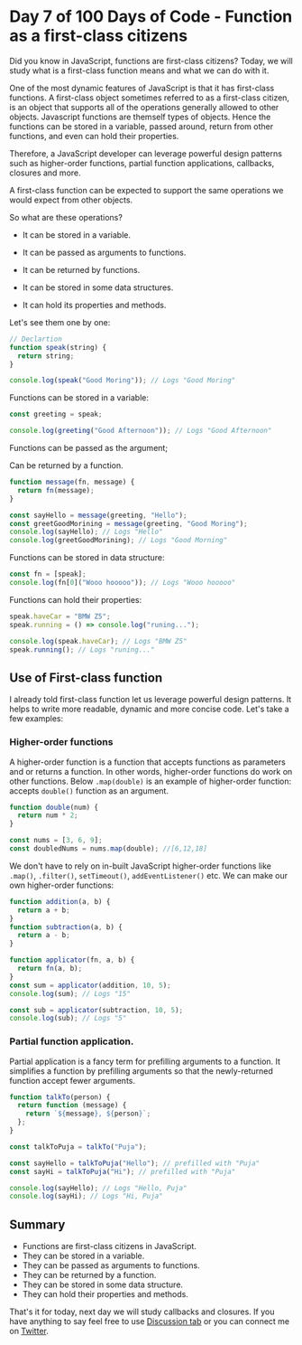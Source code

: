 # Day 7 of 100 Days of Code - Function as a first-class citizens

Did you know in JavaScript, functions are first-class citizens?
Today, we will study what is a first-class function means and what we can do with it.

One of the most dynamic features of JavaScript is that it has first-class functions. A first-class object sometimes referred to as a first-class citizen, is an object that supports all of the operations generally allowed to other objects. Javascript functions are themself types of objects. Hence the functions can be stored in a variable, passed around, return from other functions, and even can hold their properties.

Therefore, a JavaScript developer can leverage powerful design patterns such as higher-order functions, partial function applications, callbacks, closures and more.

A first-class function can be expected to support the same operations we would expect from other objects.

So what are these operations?

- It can be stored in a variable.

- It can be passed as arguments to functions.

- It can be returned by functions.

- It can be stored in some data structures.

- It can hold its properties and methods.

Let's see them one by one:

```javascript
// Declartion
function speak(string) {
  return string;
}

console.log(speak("Good Moring")); // Logs "Good Moring"
```

Functions can be stored in a variable:

```javascript
const greeting = speak;

console.log(greeting("Good Afternoon")); // Logs "Good Afternoon"
```

Functions can be passed as the argument;

Can be returned by a function.

```javascript
function message(fn, message) {
  return fn(message);
}

const sayHello = message(greeting, "Hello");
const greetGoodMorining = message(greeting, "Good Moring");
console.log(sayHello); // Logs "Hello"
console.log(greetGoodMorining); // Logs "Good Morning"
```

Functions can be stored in data structure:

```javascript
const fn = [speak];
console.log(fn[0]("Wooo hooooo")); // Logs "Wooo hooooo"
```

Functions can hold their properties:

```javascript
speak.haveCar = "BMW Z5";
speak.running = () => console.log("runing...");

console.log(speak.haveCar); // Logs "BMW Z5"
speak.running(); // Logs "runing..."
```

## Use of First-class function

I already told first-class function let us leverage powerful design patterns. It helps to write more readable, dynamic and more concise code. Let's take a few examples:

### Higher-order functions

A higher-order function is a function that accepts functions as parameters and or returns a function. In other words, higher-order functions do work on other functions. Below `.map(double)` is an example of higher-order function: accepts `double()` function as an argument.

```javascript
function double(num) {
  return num * 2;
}

const nums = [3, 6, 9];
const doubledNums = nums.map(double); //[6,12,18]
```

We don't have to rely on in-built JavaScript higher-order functions like `.map()`, `.filter()`, `setTimeout()`, `addEventListener()` etc. We can make our own higher-order functions:

```javascript
function addition(a, b) {
  return a + b;
}
function subtraction(a, b) {
  return a - b;
}

function applicator(fn, a, b) {
  return fn(a, b);
}
const sum = applicator(addition, 10, 5);
console.log(sum); // Logs "15"

const sub = applicator(subtraction, 10, 5);
console.log(sub); // Logs "5"
```

### Partial function application.

Partial application is a fancy term for prefilling arguments to a function. It simplifies a function by prefilling arguments so that the newly-returned function accept fewer arguments.

```javascript
function talkTo(person) {
  return function (message) {
    return `${message}, ${person}`;
  };
}

const talkToPuja = talkTo("Puja");

const sayHello = talkToPuja("Hello"); // prefilled with "Puja"
const sayHi = talkToPuja("Hi"); // prefilled with "Puja"

console.log(sayHello); // Logs "Hello, Puja"
console.log(sayHi); // Logs "Hi, Puja"
```

## Summary

- Functions are first-class citizens in JavaScript.
- They can be stored in a variable.
- They can be passed as arguments to functions.
- They can be returned by a function.
- They can be stored in some data structure.
- They can hold their properties and methods.

That's it for today, next day we will study callbacks and closures. If you have anything to say feel free to use [Discussion tab](https://github.com/biswarup35/100-days-of-javascript/discussions) or you can connect me on [Twitter](https://twitter.com/BiswarupBouri).
